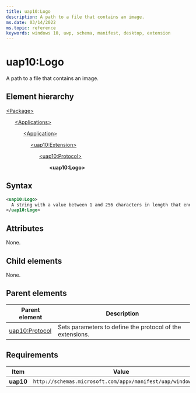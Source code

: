 ```yaml
---
title: uap10:Logo
description: A path to a file that contains an image.
ms.date: 03/14/2022
ms.topic: reference
keywords: windows 10, uwp, schema, manifest, desktop, extension 
---
```


# uap10:Logo

A path to a file that contains an image.

## Element hierarchy

[\<Package\>](element-package.md)

&nbsp;&nbsp;&nbsp;&nbsp;&nbsp;&nbsp;[\<Applications\>](element-applications.md)

&nbsp;&nbsp;&nbsp;&nbsp;&nbsp;&nbsp;&nbsp;&nbsp;&nbsp;&nbsp;&nbsp;&nbsp;[\<Application\>](element-application.md)

&nbsp;&nbsp;&nbsp;&nbsp;&nbsp;&nbsp;&nbsp;&nbsp;&nbsp;&nbsp;&nbsp;&nbsp;&nbsp;&nbsp;&nbsp;&nbsp;&nbsp;[\<uap10:Extension\>](element-uap10-extension.md)

&nbsp;&nbsp;&nbsp;&nbsp;&nbsp;&nbsp;&nbsp;&nbsp;&nbsp;&nbsp;&nbsp;&nbsp;&nbsp;&nbsp;&nbsp;&nbsp;&nbsp;&nbsp;&nbsp;&nbsp;&nbsp;&nbsp;&nbsp;[\<uap10:Protocol\>](element-uap10-protocol.md)

&nbsp;&nbsp;&nbsp;&nbsp;&nbsp;&nbsp;&nbsp;&nbsp;&nbsp;&nbsp;&nbsp;&nbsp;&nbsp;&nbsp;&nbsp;&nbsp;&nbsp;&nbsp;&nbsp;&nbsp;&nbsp;&nbsp;&nbsp;&nbsp;&nbsp;&nbsp;&nbsp;&nbsp;&nbsp;&nbsp;**\<uap10:Logo\>**

## Syntax

```xml
<uap10:Logo>
  A string with a value between 1 and 256 characters in length that ends with ".jpg", ".png", or "jpeg".
</uap10:Logo>
```

## Attributes

None.

## Child elements

None.

## Parent elements

| Parent element | Description |
|-|-|
| [uap10:Protocol](element-uap10-protocol.md) | Sets parameters to define the protocol of the extensions. |

## Requirements

| Item | Value |
|--|--|
| **uap10** | `http://schemas.microsoft.com/appx/manifest/uap/windows10/10` |

